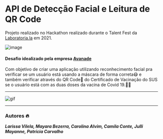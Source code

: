 # API de Detecção Facial e Leitura de QR Code

Projeto realizado no Hackathon realizado durante o Talent Fest da [Laboratoria.la](https://selecao.laboratoria.la/) em 2021.

![image](https://user-images.githubusercontent.com/81869607/144948391-1d504c25-1c4f-4910-b394-8c9f608cad5e.png)

#### Desafio idealizado pela empresa [Avanade](https://www.avanade.com/pt-br)

Com objetivo de criar uma aplicação utilizando reconhecimento facial pra verificar se um usuário está usando a máscara de forma correta😷 e também verificar através do QR Code📲 do Certificado de Vacinação do SUS se o usuário está com as duas doses da vacina de Covid 19.💉💉
________________
![gif](https://media-exp1.licdn.com/dms/image/C4E22AQFHRZpHf2_V3Q/feedshare-shrink_800/0/1636676920049?e=1642032000&v=beta&t=46K86na3S6f2MbEiRIuZLJJgQbQ6-SOmlRp6VpkRGTA
)
__________________
### Autores 🔥
***Larissa Vilela,
Mayara Bezerra,
Carolina Alvim,
Camila Conte,
Julli Mayanne,
Patrícia Carvalho***
